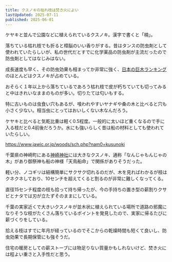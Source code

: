 ```yaml
---
title: クスノキの枯れ枝は焚き火によい
lastUpdated: 2025-07-11
published: 2025-06-01
---
```


ケヤキと並んで公園などに植えられているクスノキ。漢字で書くと「楠」。

落ちている枯れ枝でも折ると樟脳のいい香りがする。昔はタンスの防虫剤として使われていたらしいが、私の世代だとすでに化学薬品の防虫剤が主流だったので防虫剤としてはなじみはない。

成長速度も早く、その防虫効果も相まってか非常に強く、[日本の巨木ランキング](https://www.kyoboku.com/top50/)のほとんどはクスノキが占めている。

おそらく１年以上から落ちているであろう枯れ枝で皮が朽ちていても切ってみると中はきれいなままのものが多い。切りたては匂いもする。

特に古いものは虫食い穴もあるが、喰われやすいヤナギや桑の木と比べると穴も小さく少ない。相当虫にとってはおいしくない木なんだろう。

<YouTube id="-jckrB9mTjk" title="クスノキの枯れ枝で薪作り #焚き火 #無料薪" aspect="9:16" />

ケヤキと比べると気乾比重は軽く0.5程度。一般的に太いほど重くなるので手に入る枝だと0.4前後だろうか。水にも強いらしく昔は船の材料としても使われていたらしい。

https://www.jawic.or.jp/woods/sch.php?nam0=kusunoki


千葉県の神崎町にある[神崎神社](https://maruchiba.jp/spot/detail_10166.html)には大きなクスノキ、通称「なんじゃもんじゃの木」があり御祭神も船の神様「天鳥船命」で関係がありそうだった。

軽い分、ノコギリは結構簡単にサクサク切れるのだが、木を見ればわかるが枝はクネクネしており、10センチを超えてくると割るのが非常に難しくなってくる。

直径15センチ程度の枝も拾って持ち帰ったが、今の手持ちの置き型の薪割りクサビとナタでは刃が立たずそのままにしている。

千葉の実家近くで大きいクスノキが並木状に植えられている場所で道路の邪魔になりそうな枝がたくさん落ちているポイントを発見したので、実家に帰るたびに薪づくりをしている。

拾える枝はすでに年月が経っているのでそこからの乾燥時間も短くて良いし、防虫効果で長期保管にも強そうだ。

住宅の暖房としての薪ストーブには物足りない質量かもしれないけど、焚き火には程よい重さと入手性だと思う。
